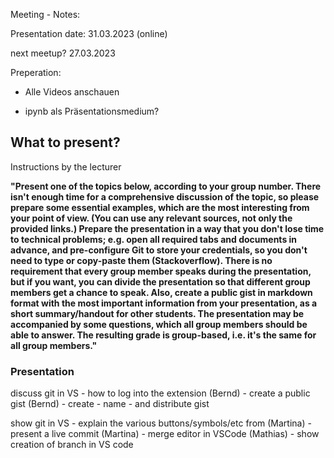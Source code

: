 Meeting - Notes:

Presentation date: 31.03.2023 (online)

next meetup? 27.03.2023

Preperation:
- Alle Videos anschauen 

- ipynb als Präsentationsmedium?  

## What to present? 

Instructions by the lecturer

**"Present one of the topics below, according to your group number.
There isn't enough time for a comprehensive discussion of the topic, so please prepare some essential examples, which are the most interesting from your point of view. (You can use any relevant sources, not only the provided links.)
Prepare the presentation in a way that you don't lose time to technical problems; e.g. open all required tabs and documents in advance, and pre-configure Git to store your credentials, so you don't need to type or copy-paste them (Stackoverflow).
There is no requirement that every group member speaks during the presentation, but if you want, you can divide the presentation so that different group members get a chance to speak.
Also, create a public gist in markdown format with the most important information from your presentation, as a short summary/handout for other students.
The presentation may be accompanied by some questions, which all group members should be able to answer. The resulting grade is group-based, i.e. it's the same for all group members."**

### Presentation

discuss git in VS 
    - how to log into the extension (Bernd)
    - create a public gist (Bernd)
        - create
         - name 
         - and distribute gist

show git in VS
    - explain the various buttons/symbols/etc from (Martina)
    - present a live commit (Martina)
    - merge editor in VSCode (Mathias)
        - show creation of branch in VS code